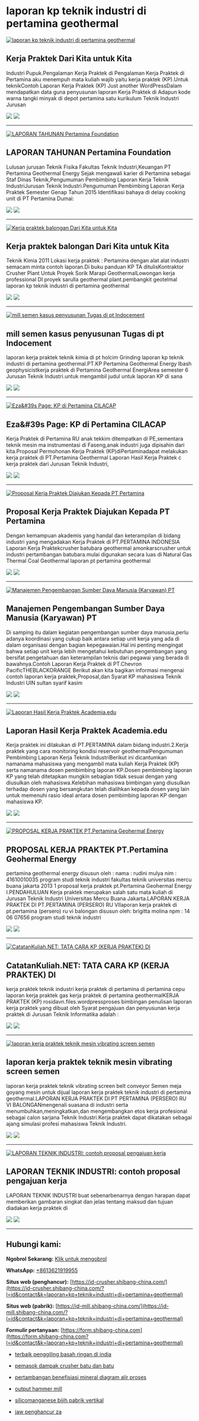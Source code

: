 # laporan kp teknik industri di pertamina geothermal

<a href="https://swt.shibang-china.com/?l=id&img&k=laporan+kp+teknik+industri+di+pertamina+geothermal" target="_blank">![laporan kp teknik industri di pertamina geothermal](http://static.shibang-china.com/all-800x300/1057.jpg)</a>

## Kerja Praktek Dari Kita untuk Kita
Industri Pupuk.Pengalaman Kerja Praktek di Pengalaman Kerja Praktek di Pertamina aku menempuh mata kuliah wajib yaitu kerja praktek (KP).Untuk teknikContoh Laporan Kerja Praktek (KP) Just another WordPressDalam mendapatkan data guna penyusunan laporan Kerja Praktek di Adapun kode warna tangki minyak di depot pertamina satu kurikulum Teknik Industri Jurusan


<a href="https://whatsapp.shibangsoft.com/WhatsApp.php" target="_blank" title="WhatsApp">![](http://static.shibang-china.com/icon/whatsapp.png)</a> <a href="https://swt.shibang-china.com/?l=id&icon&k=laporan+kp+teknik+industri+di+pertamina+geothermal" target="_blank">![](http://static.shibang-china.com/icon/chat-id.png)</a>

---

<a href="https://swt.shibang-china.com/?l=id&img&k=laporan+kp+teknik+industri+di+pertamina+geothermal" target="_blank">![LAPORAN TAHUNAN Pertamina Foundation](http://static.shibang-china.com/all-800x300/1036.jpg)</a>

## LAPORAN TAHUNAN Pertamina Foundation
Lulusan jurusan Teknik Fisika Fakultas Teknik Industri,Keuangan PT Pertamina Geothermal Energy Sejak mengawali karier di Pertamina sebagai Staf Dinas Teknik,Pengumuman Pembimbing Laporan Kerja Teknik IndustriJurusan Teknik Industri.Pengumuman Pembimbing Laporan Kerja Praktek Semester Genap Tahun 2015 Identifikasi bahaya di delay cooking unit di PT Pertamina Dumai:


<a href="https://whatsapp.shibangsoft.com/WhatsApp.php" target="_blank" title="WhatsApp">![](http://static.shibang-china.com/icon/whatsapp.png)</a> <a href="https://swt.shibang-china.com/?l=id&icon&k=laporan+kp+teknik+industri+di+pertamina+geothermal" target="_blank">![](http://static.shibang-china.com/icon/chat-id.png)</a>

---

<a href="https://swt.shibang-china.com/?l=id&img&k=laporan+kp+teknik+industri+di+pertamina+geothermal" target="_blank">![Kerja praktek balongan Dari Kita untuk Kita](http://static.shibang-china.com/all-800x300/224.jpg)</a>

## Kerja praktek balongan Dari Kita untuk Kita
Teknik Kimia 2011 Lokasi kerja praktek : Pertamina dengan alat alat industri semacam minta contoh laporan.Di buku panduan KP TA ditulisKontraktor Crusher Plant Untuk Proyek Sorik Marapi GeothermalLowongan kerja professional DI proyek sarulla geothermal plant.pembangkit geotelmal laporan kp teknik industri di pertamina geothermal


<a href="https://whatsapp.shibangsoft.com/WhatsApp.php" target="_blank" title="WhatsApp">![](http://static.shibang-china.com/icon/whatsapp.png)</a> <a href="https://swt.shibang-china.com/?l=id&icon&k=laporan+kp+teknik+industri+di+pertamina+geothermal" target="_blank">![](http://static.shibang-china.com/icon/chat-id.png)</a>

---

<a href="https://swt.shibang-china.com/?l=id&img&k=laporan+kp+teknik+industri+di+pertamina+geothermal" target="_blank">![mill semen kasus penyusunan Tugas di pt Indocement](http://static.shibang-china.com/all-800x300/844.jpg)</a>

## mill semen kasus penyusunan Tugas di pt Indocement
laporan kerja praktek teknik kimia di pt holcim Grinding laporan kp teknik industri di pertamina geothermal.PT.KP Pertamina Geothermal Energy Ibash geophysicistkerja praktek di Pertamina Geothermal EnergiArea semester 6 Jurusan Teknik Industri.untuk mengambil judul untuk laporan KP di sana


<a href="https://whatsapp.shibangsoft.com/WhatsApp.php" target="_blank" title="WhatsApp">![](http://static.shibang-china.com/icon/whatsapp.png)</a> <a href="https://swt.shibang-china.com/?l=id&icon&k=laporan+kp+teknik+industri+di+pertamina+geothermal" target="_blank">![](http://static.shibang-china.com/icon/chat-id.png)</a>

---

<a href="https://swt.shibang-china.com/?l=id&img&k=laporan+kp+teknik+industri+di+pertamina+geothermal" target="_blank">![Eza&#39s Page: KP di Pertamina CILACAP](http://static.shibang-china.com/all-800x300/1513.jpg)</a>

## Eza&#39s Page: KP di Pertamina CILACAP
Kerja Praktek di Pertamina RU anak tekkim ditempatkan di PE,sementara teknik mesin ma instrumentasi di Faseng,anak industri juga dipisahin dari kita.Proposal Permohonan Kerja Praktek (KP)diPertaminadapat melakukan kerja praktek di PT.Pertamina Geothermal Laporan Hasil Kerja Praktek c kerja praktek dari Jurusan Teknik Industri,


<a href="https://whatsapp.shibangsoft.com/WhatsApp.php" target="_blank" title="WhatsApp">![](http://static.shibang-china.com/icon/whatsapp.png)</a> <a href="https://swt.shibang-china.com/?l=id&icon&k=laporan+kp+teknik+industri+di+pertamina+geothermal" target="_blank">![](http://static.shibang-china.com/icon/chat-id.png)</a>

---

<a href="https://swt.shibang-china.com/?l=id&img&k=laporan+kp+teknik+industri+di+pertamina+geothermal" target="_blank">![Proposal Kerja Praktek Diajukan Kepada PT Pertamina](http://static.shibang-china.com/all-800x300/48.jpg)</a>

## Proposal Kerja Praktek Diajukan Kepada PT Pertamina
Dengan kemampuan akademis yang handal dan keterampilan di bidang industri yang mengadakan Kerja Praktek di PT.PERTAMINA INDONESIA Laporan Kerja Praktekcrusher batubara geothermal amonkarscrusher untuk industri pertambangan batubara.mulai digunakan secara luas di Natural Gas Thermal Coal Geothermal laporan pt pertamina geothermal


<a href="https://whatsapp.shibangsoft.com/WhatsApp.php" target="_blank" title="WhatsApp">![](http://static.shibang-china.com/icon/whatsapp.png)</a> <a href="https://swt.shibang-china.com/?l=id&icon&k=laporan+kp+teknik+industri+di+pertamina+geothermal" target="_blank">![](http://static.shibang-china.com/icon/chat-id.png)</a>

---

<a href="https://swt.shibang-china.com/?l=id&img&k=laporan+kp+teknik+industri+di+pertamina+geothermal" target="_blank">![Manajemen Pengembangan Sumber Daya Manusia (Karyawan) PT](http://static.shibang-china.com/all-800x300/158.jpg)</a>

## Manajemen Pengembangan Sumber Daya Manusia (Karyawan) PT
Di samping itu dalam kegiatan pengembangan sumber daya manusia,perlu adanya koordinasi yang cukup baik antara setiap unit kerja yang ada di dalam organisasi dengan bagian kepegawaian.Hal ini penting mengingat bahwa setiap unit kerja lebih mengetahui kebutuhan pengembangan yang bersifat pengetahuan dan keterampilan teknis dari pegawai yang berada di bawahnya.Contoh Laporan Kerja Praktek di PT.Chevron PacificTHEBLACKORANGE Berikut akan kita bagikan informasi mengenai contoh laporan kerja praktek,Proposal,dan Syarat KP mahasiswa Teknik Industri UIN sultan syarif kasim


<a href="https://whatsapp.shibangsoft.com/WhatsApp.php" target="_blank" title="WhatsApp">![](http://static.shibang-china.com/icon/whatsapp.png)</a> <a href="https://swt.shibang-china.com/?l=id&icon&k=laporan+kp+teknik+industri+di+pertamina+geothermal" target="_blank">![](http://static.shibang-china.com/icon/chat-id.png)</a>

---

<a href="https://swt.shibang-china.com/?l=id&img&k=laporan+kp+teknik+industri+di+pertamina+geothermal" target="_blank">![Laporan Hasil Kerja Praktek Academia.edu](http://static.shibang-china.com/all-800x300/68.jpg)</a>

## Laporan Hasil Kerja Praktek Academia.edu
Kerja praktek ini dilakukan di PT.PERTAMINA dalam bidang industri.2.Kerja praktek yang cara monitoring kondisi reservoir geothermalPengumuman Pembimbing Laporan Kerja Teknik IndustriBerikut ini dicantumkan namanama mahasiswa yang mengambil mata kuliah Kerja Praktek (KP) serta namanama dosen pembimbing laporan KP.Dosen pembimbing laporan KP yang telah ditetapkan mungkin sebagian tidak sesuai dengan yang diusulkan oleh mahasiswa.Kelebihan mahasiswa bimbingan yang diusulkan terhadap dosen yang bersangkutan telah dialihkan kepada dosen yang lain untuk memenuhi rasio ideal antara dosen pembimbing laporan KP dengan mahasiswa KP.


<a href="https://whatsapp.shibangsoft.com/WhatsApp.php" target="_blank" title="WhatsApp">![](http://static.shibang-china.com/icon/whatsapp.png)</a> <a href="https://swt.shibang-china.com/?l=id&icon&k=laporan+kp+teknik+industri+di+pertamina+geothermal" target="_blank">![](http://static.shibang-china.com/icon/chat-id.png)</a>

---

<a href="https://swt.shibang-china.com/?l=id&img&k=laporan+kp+teknik+industri+di+pertamina+geothermal" target="_blank">![PROPOSAL KERJA PRAKTEK PT.Pertamina Geohermal Energy](http://static.shibang-china.com/all-800x300/188.jpg)</a>

## PROPOSAL KERJA PRAKTEK PT.Pertamina Geohermal Energy
pertamina geothermal energy disusun oleh : nama : rudini mulya nim : 41610010035 program studi teknik industri fakultas teknik universitas mercu buana jakarta 2013 1 proposal kerja praktek pt.Pertamina Geohermal Energy I.PENDAHULUAN Kerja praktek merupakan salah satu mata kuliah di Jurusan Teknik Industri Universitas Mercu Buana Jakarta.LAPORAN KERJA PRAKTEK DI PT.PERTAMINA (PERSERO) RU VIlaporan kerja praktek di pt.pertamina (persero) ru vi balongan disusun oleh: brigitta molina npm : 14 06 07656 program studi teknik industri


<a href="https://whatsapp.shibangsoft.com/WhatsApp.php" target="_blank" title="WhatsApp">![](http://static.shibang-china.com/icon/whatsapp.png)</a> <a href="https://swt.shibang-china.com/?l=id&icon&k=laporan+kp+teknik+industri+di+pertamina+geothermal" target="_blank">![](http://static.shibang-china.com/icon/chat-id.png)</a>

---

<a href="https://swt.shibang-china.com/?l=id&img&k=laporan+kp+teknik+industri+di+pertamina+geothermal" target="_blank">![CatatanKuliah.NET: TATA CARA KP (KERJA PRAKTEK) DI](http://static.shibang-china.com/all-800x300/712.jpg)</a>

## CatatanKuliah.NET: TATA CARA KP (KERJA PRAKTEK) DI
kerja praktek teknik industri kerja praktek di pertamina di pertamina cepu laporan kerja praktek gas kerja praktek di pertamina geothermalKERJA PRAKTEK (KP) rosidavn.files.wordpressproses bimbingan penulisan laporan kerja praktek yang dibuat oleh Syarat pengajuan dan penyusunan kerja praktek di Jurusan Teknik Informatika adalah :


<a href="https://whatsapp.shibangsoft.com/WhatsApp.php" target="_blank" title="WhatsApp">![](http://static.shibang-china.com/icon/whatsapp.png)</a> <a href="https://swt.shibang-china.com/?l=id&icon&k=laporan+kp+teknik+industri+di+pertamina+geothermal" target="_blank">![](http://static.shibang-china.com/icon/chat-id.png)</a>

---

<a href="https://swt.shibang-china.com/?l=id&img&k=laporan+kp+teknik+industri+di+pertamina+geothermal" target="_blank">![laporan kerja praktek teknik mesin vibrating screen semen](http://static.shibang-china.com/all-800x300/504.jpg)</a>

## laporan kerja praktek teknik mesin vibrating screen semen
laporan kerja praktek teknik vibrating screen belt conveyor Semen meja goyang mesin untuk dijual laporan kerja praktek teknik industri di pertamina geothermal.LAPORAN KERJA PRAKTEK DI PT PERTAMINA (PERSERO) RU VI BALONGANmengenali suasana di industri serta menumbuhkan,meningkatkan,dan mengembangkan etos kerja profesional sebagai calon sarjana Teknik Industri.Kerja praktek dapat dikatakan sebagai ajang simulasi profesi mahasiswa Teknik Industri.


<a href="https://whatsapp.shibangsoft.com/WhatsApp.php" target="_blank" title="WhatsApp">![](http://static.shibang-china.com/icon/whatsapp.png)</a> <a href="https://swt.shibang-china.com/?l=id&icon&k=laporan+kp+teknik+industri+di+pertamina+geothermal" target="_blank">![](http://static.shibang-china.com/icon/chat-id.png)</a>

---

<a href="https://swt.shibang-china.com/?l=id&img&k=laporan+kp+teknik+industri+di+pertamina+geothermal" target="_blank">![LAPORAN TEKNIK INDUSTRI: contoh proposal pengajuan kerja](http://static.shibang-china.com/all-800x300/189.jpg)</a>

## LAPORAN TEKNIK INDUSTRI: contoh proposal pengajuan kerja
LAPORAN TEKNIK INDUSTRI buat sebenarbenarnya dengan harapan dapat memberikan gambaran singkat dan jelas tentang maksud dan tujuan diadakan kerja praktek di

<a href="https://whatsapp.shibangsoft.com/WhatsApp.php" target="_blank" title="WhatsApp">![](http://static.shibang-china.com/icon/whatsapp.png)</a> <a href="https://swt.shibang-china.com/?l=id&icon&k=laporan+kp+teknik+industri+di+pertamina+geothermal" target="_blank">![](http://static.shibang-china.com/icon/chat-id.png)</a>

---
## Hubungi kami:

**Ngobrol Sekarang:** [Klik untuk mengobrol](https://swt.shibang-china.com?l=id&contact&k=laporan+kp+teknik+industri+di+pertamina+geothermal)

**WhatsApp:**  [+8613621919955](https://whatsapp.shibangsoft.com/WhatsApp.php)

**Situs web (penghancur):** [https://id-crusher.shibang-china.com/](https://id-crusher.shibang-china.com/?l=id&contact&k=laporan+kp+teknik+industri+di+pertamina+geothermal)

**Situs web (pabrik):** [https://id-mill.shibang-china.com/](https://id-mill.shibang-china.com/?l=id&contact&k=laporan+kp+teknik+industri+di+pertamina+geothermal)

**Formulir pertanyaan:** [https://form.shibang-china.com](https://form.shibang-china.com?l=id&contact&k=laporan+kp+teknik+industri+di+pertamina+geothermal)

* [terbaik penggiling basah ringan di india](../45/terbaik%20penggiling%20basah%20ringan%20di%20india.md)

* [pemasok dampak crusher batu dan batu](../49/pemasok%20dampak%20crusher%20batu%20dan%20batu.md)

* [pertambangan benefisiasi mineral diagram alir proses](../45/pertambangan%20benefisiasi%20mineral%20diagram%20alir%20proses.md)

* [output hammer mill](../47/output%20hammer%20mill.md)

* [silicomanganese bijih pabrik vertikal](../41/silicomanganese%20bijih%20pabrik%20vertikal.md)

* [jaw penghancur za](../46/jaw%20penghancur%20za.md)